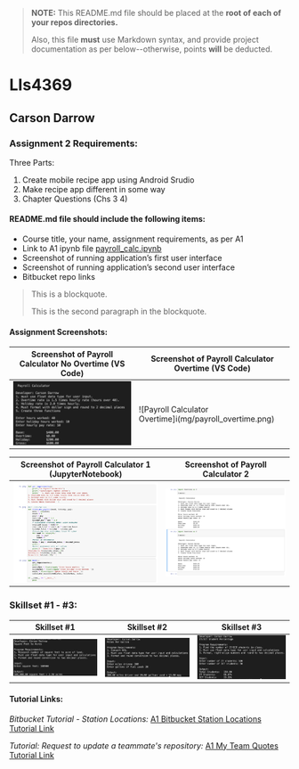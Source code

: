> **NOTE:** This README.md file should be placed at the **root of each of your repos directories.**
>
>Also, this file **must** use Markdown syntax, and provide project documentation as per below--otherwise, points **will** be deducted.
>

# LIs4369

## Carson Darrow

### Assignment 2 Requirements:

Three Parts:

1. Create mobile recipe app using Android Srudio
2. Make recipe app different in some way
3. Chapter Questions (Chs 3 4)

#### README.md file should include the following items:

* Course title, your name, assignment requirements, as per A1
* Link to A1 ipynb file [payroll_calc.ipynb](a2_payroll_calculator/payroll_calc.ipynb)
* Screenshot of running application’s first user interface
* Screenshot of running application’s second user interface
* Bitbucket repo links

> This is a blockquote.
> 
> This is the second paragraph in the blockquote.
>


#### Assignment Screenshots:


| Screenshot of Payroll Calculator No Overtime (VS Code) | Screenshot of Payroll Calculator Overtime (VS Code) |
| -------------- | --------------|
| ![Payroll Calculator No Overtime](img/payroll_no_overtime.png) | ![Payroll Calculator Overtime]i(mg/payroll_overtime.png) |


| Screenshot of Payroll Calculator 1 (JupyterNotebook) | Screenshot of Payroll Calculator 2 |
| -------------- | --------------|
| ![Payroll Calculator 1](img/payroll_jupyter1.png) | ![Payroll Calculator 2](img/payroll_jupyter2.png) |



### Skillset #1 - #3:

| Skillset #1 | Skillset #2 | Skillset #3 |
| -------------- | --------------| -------------- |
| ![Skillset #1](img/ss1.png) | ![Skillset #2](img/ss2.png) | ![Skillset #1](img/ss3.png) |




#### Tutorial Links:

*Bitbucket Tutorial - Station Locations:*
[A1 Bitbucket Station Locations Tutorial Link](https://bitbucket.org/cbd19a/bitbucketstationlocations/ "Bitbucket Station Locations")

*Tutorial: Request to update a teammate's repository:*
[A1 My Team Quotes Tutorial Link](https://bitbucket.org/username/myteamquotes/ "My Team Quotes Tutorial")